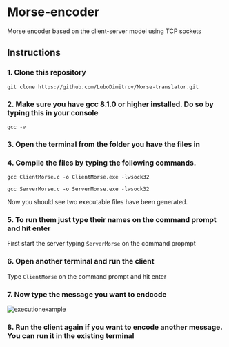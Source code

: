 # Morse-encoder
Morse encoder based on the client-server model using TCP sockets

## Instructions
### 1. Clone this repository
```
git clone https://github.com/LuboDimitrov/Morse-translator.git
```
### 2. Make sure you have gcc 8.1.0 or higher installed. Do so by typing this in your console
```
gcc -v
```
### 3. Open the terminal from the folder you have the files in

### 4. Compile the files by typing the following commands.
```
gcc ClientMorse.c -o ClientMorse.exe -lwsock32
```
```
gcc ServerMorse.c -o ServerMorse.exe -lwsock32
```

Now you should see two executable files have been generated.

### 5. To run them just type their names on the command prompt and hit enter
First start the server typing `ServerMorse` on the command propmpt

### 6. Open another terminal and run the client
Type ``ClientMorse`` on the command prompt and hit enter

### 7. Now type the message you want to endcode
![executionexample](https://user-images.githubusercontent.com/78859431/153050538-bd10a26e-2a49-4713-bfe6-db5625398670.PNG)

### 8. Run the client again if you want to encode another message. You can run it in the existing terminal 



